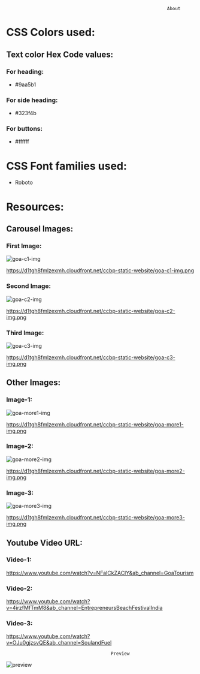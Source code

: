                                                                 About

# CSS Colors used:
## Text color Hex Code values:
### For heading: 
* #9aa5b1
### For side heading:
* #323f4b
### For buttons:
* #ffffff
# CSS Font families used:
* Roboto


# Resources:
## Carousel Images:
### First Image:

![goa-c1-img](https://user-images.githubusercontent.com/99186533/202895174-fa3c96ef-d5f2-4730-98d6-ce931520079e.png)

https://d1tgh8fmlzexmh.cloudfront.net/ccbp-static-website/goa-c1-img.png
 

### Second Image:
![goa-c2-img](https://user-images.githubusercontent.com/99186533/202895211-31d29e97-4809-421b-85e4-a95161958be9.png)

https://d1tgh8fmlzexmh.cloudfront.net/ccbp-static-website/goa-c2-img.png


### Third Image:

![goa-c3-img](https://user-images.githubusercontent.com/99186533/202895293-63dda0c4-c91b-4ec6-bbc5-cc47aa098399.png)

https://d1tgh8fmlzexmh.cloudfront.net/ccbp-static-website/goa-c3-img.png

## Other Images:
### Image-1:

![goa-more1-img](https://user-images.githubusercontent.com/99186533/202895317-e9847fa0-c0da-4a09-abb8-7eea4c878dd7.png)

https://d1tgh8fmlzexmh.cloudfront.net/ccbp-static-website/goa-more1-img.png

### Image-2:

![goa-more2-img](https://user-images.githubusercontent.com/99186533/202895340-b0d4eb88-9d96-422e-a5ce-e977d36ca008.png)
                                           
https://d1tgh8fmlzexmh.cloudfront.net/ccbp-static-website/goa-more2-img.png     

### Image-3:

![goa-more3-img](https://user-images.githubusercontent.com/99186533/202895396-e0e5b64e-3499-4e44-b0cb-cde5d2099f46.png)

https://d1tgh8fmlzexmh.cloudfront.net/ccbp-static-website/goa-more3-img.png

## Youtube Video URL:
### Video-1:

https://www.youtube.com/watch?v=NFalCkZAClY&ab_channel=GoaTourism

### Video-2:

https://www.youtube.com/watch?v=4irzfMfTmM8&ab_channel=EntrepreneursBeachFestivalIndia

### Video-3:

https://www.youtube.com/watch?v=OJu0gjzsvQE&ab_channel=SoulandFuel


                                           Preview
  ![preview](https://user-images.githubusercontent.com/99186533/202895588-c3b0f7eb-a5d6-4c10-9a65-365438fce713.png)

  

   
